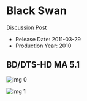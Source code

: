# Black Swan

[Discussion Post](https://www.avsforum.com/threads/bass-eq-for-filtered-movies.2995212/post-59242008)

* Release Date: 2011-03-29
* Production Year: 2010

## BD/DTS-HD MA 5.1

![img 0](https://i.imgur.com/aKJTLBe.jpg)

![img 1](https://i.imgur.com/U7lBEQy.png)

